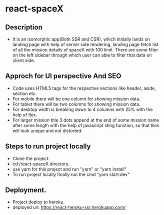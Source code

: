 # react-spaceX

## Description
- It is an isomorphic app(Both SSR and CSR), which initially lands on landing page with help of server side rendering, landing page fetch list of all the mission details of spaceX with 100 limit. There are some filter on the left sidebar through which user can able to filter that data on client side. 

## Approch for UI perspective And SEO

- Code uses HTML5 tags for the respective sections like header, aside, section etc.
- For mobile there will be one column for showing mission data.
- For tablet there will be two columns for showing mission data.
- For desktop width is breaking down to 4 columns with 25% with the help of flex.
- For larger mission title 3 dots append at the end of some mission name after some length with the help of javascript sting function, so that tiles will look unique and not distorted.

## Steps to run project locally

- Clone the project.
- cd /react-spaceX directory.
- use yarn for this project and run "yarn" or "yarn install"
- To run project locally finally run the cmd "yarn start:dev"

## Deployment.

- Project deploy to heroku.
- deployed url: https://react-heroku-ssr.herokuapp.com/
